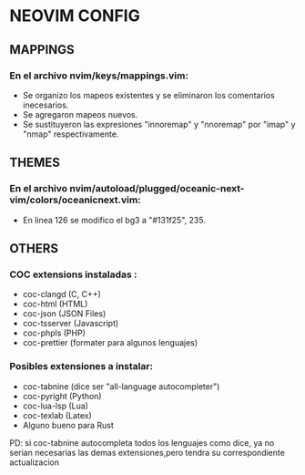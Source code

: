 # NEOVIM CONFIG

## MAPPINGS
### En el archivo nvim/keys/mappings.vim:
- Se organizo los mapeos existentes y se eliminaron los comentarios inecesarios.
- Se agregaron mapeos nuevos.
- Se sustituyeron las expresiones "innoremap" y "nnoremap" por "imap"
  y "nmap" respectivamente.

## THEMES
### En el archivo nvim/autoload/plugged/oceanic-next-vim/colors/oceanicnext.vim:
- En linea 126 se modifico el bg3 a "#131f25", 235.

## OTHERS

### COC extensions instaladas :
- coc-clangd (C, C++)
- coc-html   (HTML)
- coc-json  (JSON Files)
- coc-tsserver (Javascript)
- coc-phpls   (PHP)
- coc-prettier (formater para algunos lenguajes)

### Posibles extensiones a instalar:
- coc-tabnine (dice ser "all-language autocompleter") 
- coc-pyright (Python)
- coc-lua-lsp (Lua)
- coc-texlab (Latex)
- Alguno bueno para Rust

PD: si coc-tabnine autocompleta todos los lenguajes como dice, ya no serian necesarias las demas extensiones,pero tendra su correspondiente actualizacion
